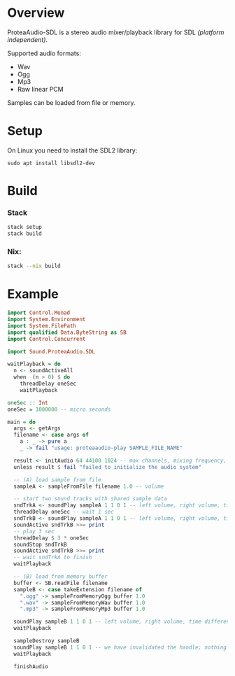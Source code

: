 # Overview

ProteaAudio-SDL is a stereo audio mixer/playback library for SDL *(platform independent)*.

Supported audio formats:
- Wav
- Ogg
- Mp3
- Raw linear PCM

Samples can be loaded from file or memory.

# Setup

On Linux you need to install the SDL2 library:
```
sudo apt install libsdl2-dev
```

# Build

### Stack

```bash
stack setup
stack build
```

### Nix:

``` bash
stack --nix build
```

# Example

```haskell
import Control.Monad
import System.Environment
import System.FilePath
import qualified Data.ByteString as SB
import Control.Concurrent

import Sound.ProteaAudio.SDL

waitPlayback = do
  n <- soundActiveAll
  when  (n > 0) $ do
    threadDelay oneSec
    waitPlayback

oneSec :: Int
oneSec = 1000000 -- micro seconds

main = do
  args <- getArgs
  filename <- case args of
    a : _ -> pure a
    _ -> fail "usage: proteaaudio-play SAMPLE_FILE_NAME"

  result <- initAudio 64 44100 1024 -- max channels, mixing frequency, mixing buffer size
  unless result $ fail "failed to initialize the audio system"

  -- (A) load sample from file
  sampleA <- sampleFromFile filename 1.0 -- volume

  -- start two sound tracks with shared sample data
  sndTrkA <- soundPlay sampleA 1 1 0 1 -- left volume, right volume, time difference between left and right, pitch factor for playback
  threadDelay oneSec -- wait 1 sec
  sndTrkB <- soundPlay sampleA 1 1 0 1 -- left volume, right volume, time difference between left and right, pitch factor for playback
  soundActive sndTrkB >>= print
  -- play 3 sec
  threadDelay $ 3 * oneSec
  soundStop sndTrkB
  soundActive sndTrkB >>= print
  -- wait sndTrkA to finish
  waitPlayback

  -- (B) load from memory buffer
  buffer <- SB.readFile filename
  sampleB <- case takeExtension filename of
    ".ogg" -> sampleFromMemoryOgg buffer 1.0
    ".wav" -> sampleFromMemoryWav buffer 1.0
    ".mp3" -> sampleFromMemoryMp3 buffer 1.0

  soundPlay sampleB 1 1 0 1 -- left volume, right volume, time difference between left and right, pitch factor for playback
  waitPlayback

  sampleDestroy sampleB
  soundPlay sampleB 1 1 0 1 -- we have invalidated the handle; nothing should happen now
  waitPlayback

  finishAudio
```
